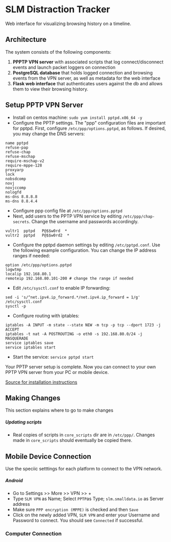 SLM Distraction Tracker
===

Web interface for visualizing browsing history on a timeline.

## Architecture

The system consists of the following components:

1. **PPPTP VPN server** with associated scripts that log connect/disconnect events and launch packet loggers on connection
2. **PostgreSQL database** that holds logged connection and browsing events from the VPN server, as well as metadata
   for the web interface
3. **Flask web interface** that authenticates users against the db and allows them to view their browsing history.


## Setup PPTP VPN Server
- Install on centos machine: `sudo yum install pptpd.x86_64 -y`
- Configure the PPTP settings. The "ppp" configuration files are important for pptpd. First, configure `/etc/ppp/options.pptpd`, as follows. If desired, you may change the DNS servers:
```
name pptpd
refuse-pap
refuse-chap
refuse-mschap
require-mschap-v2
require-mppe-128
proxyarp
lock
nobsdcomp
novj
novjccomp
nologfd
ms-dns 8.8.8.8
ms-dns 8.8.4.4
```
- Configure ppp config file at `/etc/ppp/options.pptpd`
- Next, add users to the PPTP VPN service by editing `/etc/ppp/chap-secrets`. Change the username and passwords accordingly.
```
vultr1  pptpd   P@$$w0rd  *
vultr2  pptpd   P@$$w0rd2  *
```
- Configure the pptpd daemon settings by editing `/etc/pptpd.conf`. Use the following example configuration. You can change the IP address ranges if needed:
```
option /etc/ppp/options.pptpd
logwtmp
localip 192.168.80.1
remoteip 192.168.80.101-200 # change the range if needed
```
- Edit `/etc/sysctl.conf` to enable IP forwarding:
```
sed -i 's/^net.ipv4.ip_forward.*/net.ipv4.ip_forward = 1/g' /etc/sysctl.conf
sysctl -p
```
- Configure routing with iptables:
```
iptables -A INPUT -m state --state NEW -m tcp -p tcp --dport 1723 -j ACCEPT
iptables -t nat -A POSTROUTING -o eth0 -s 192.168.80.0/24 -j MASQUERADE
service iptables save
service iptables start
```
- Start the service: `service pptpd start`

Your PPTP server setup is complete. Now you can connect to your own PPTP VPN server from your PC or mobile device.

[Source for installation instructions ](https://www.vultr.com/docs/setup-pptp-vpn-server-on-centos-6)


## Making Changes
This section explains where to go to make changes

##### Updating scripts
- Real copies of scripts in `core_scripts` dir are in `/etc/ppp/`. Changes made in `core_scripts` should eventually be copied there.


## Mobile Device Connection
Use the speciic setttings for each platform to connect to the VPN network.
##### Android
- Go to Settings >> More >> VPN >> +
- Type `SLM VPN` as Name; Select `PPTP`as Type; `slm.smalldata.io` as Server address
- Make sure `PPP encryption (MPPE)` is checked and then `Save`
- Click on the newly added VPN, `SLM VPN` and enter your Username and Password to connect. You should see `Connected` if successful.

### Computer Connection
